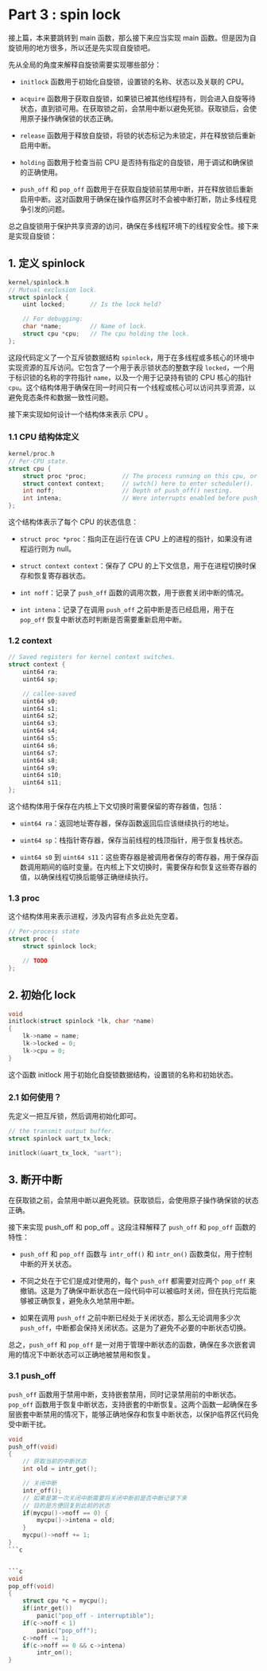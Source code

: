 # Part 3 : spin lock

接上篇，本来要跳转到 main 函数，那么接下来应当实现 main 函数。但是因为自旋锁用的地方很多，所以还是先实现自旋锁吧。

先从全局的角度来解释自旋锁需要实现哪些部分：

- `initlock` 函数用于初始化自旋锁，设置锁的名称、状态以及关联的 CPU。

- `acquire` 函数用于获取自旋锁，如果锁已被其他线程持有，则会进入自旋等待状态，直到锁可用。在获取锁之前，会禁用中断以避免死锁。获取锁后，会使用原子操作确保锁的状态正确。

- `release` 函数用于释放自旋锁，将锁的状态标记为未锁定，并在释放锁后重新启用中断。

- `holding` 函数用于检查当前 CPU 是否持有指定的自旋锁，用于调试和确保锁的正确使用。

- `push_off` 和 `pop_off` 函数用于在获取自旋锁前禁用中断，并在释放锁后重新启用中断。这对函数用于确保在操作临界区时不会被中断打断，防止多线程竞争引发的问题。

总之自旋锁用于保护共享资源的访问，确保在多线程环境下的线程安全性。接下来是实现自旋锁：

## 1. 定义 spinlock

```c
kernel/spinlock.h
// Mutual exclusion lock.
struct spinlock {
    uint locked;       // Is the lock held?

    // For debugging:
    char *name;        // Name of lock.
    struct cpu *cpu;   // The cpu holding the lock.
};
```

这段代码定义了一个互斥锁数据结构 `spinlock`，用于在多线程或多核心的环境中实现资源的互斥访问。它包含了一个用于表示锁状态的整数字段 `locked`，一个用于标识锁的名称的字符指针 `name`，以及一个用于记录持有锁的 CPU 核心的指针 `cpu`。这个结构体用于确保在同一时间只有一个线程或核心可以访问共享资源，以避免竞态条件和数据一致性问题。

接下来实现如何设计一个结构体来表示 CPU 。

### 1.1 CPU 结构体定义

```c
kernel/proc.h
// Per-CPU state.
struct cpu {
    struct proc *proc;          // The process running on this cpu, or null.
    struct context context;     // swtch() here to enter scheduler().
    int noff;                   // Depth of push_off() nesting.
    int intena;                 // Were interrupts enabled before push_off()?
};
```

这个结构体表示了每个 CPU 的状态信息：

- `struct proc *proc`：指向正在运行在该 CPU 上的进程的指针，如果没有进程运行则为 null。

- `struct context context`：保存了 CPU 的上下文信息，用于在进程切换时保存和恢复寄存器状态。

- `int noff`：记录了 `push_off` 函数的调用次数，用于嵌套关闭中断的情况。

- `int intena`：记录了在调用 `push_off` 之前中断是否已经启用，用于在 `pop_off` 恢复中断状态时判断是否需要重新启用中断。

### 1.2 context

```c
// Saved registers for kernel context switches.
struct context {
    uint64 ra;
    uint64 sp;

    // callee-saved
    uint64 s0;
    uint64 s1;
    uint64 s2;
    uint64 s3;
    uint64 s4;
    uint64 s5;
    uint64 s6;
    uint64 s7;
    uint64 s8;
    uint64 s9;
    uint64 s10;
    uint64 s11;
};
```

这个结构体用于保存在内核上下文切换时需要保留的寄存器值，包括：

- `uint64 ra`：返回地址寄存器，保存函数返回后应该继续执行的地址。

- `uint64 sp`：栈指针寄存器，保存当前线程的栈顶指针，用于恢复栈状态。

- `uint64 s0` 到 `uint64 s11`：这些寄存器是被调用者保存的寄存器，用于保存函数调用期间的临时变量。在内核上下文切换时，需要保存和恢复这些寄存器的值，以确保线程切换后能够正确继续执行。

### 1.3 proc

这个结构体用来表示进程，涉及内容有点多此处先空着。

```c
// Per-process state
struct proc {
    struct spinlock lock;

    // TODO
};
```

## 2. 初始化 lock

```c
void
initlock(struct spinlock *lk, char *name)
{
    lk->name = name;
    lk->locked = 0;
    lk->cpu = 0;
}
```

这个函数 initlock 用于初始化自旋锁数据结构，设置锁的名称和初始状态。

### 2.1 如何使用？

先定义一把互斥锁，然后调用初始化即可。

```c
// the transmit output buffer.
struct spinlock uart_tx_lock;

initlock(&uart_tx_lock, "uart");
```


## 3. 断开中断

在获取锁之前，会禁用中断以避免死锁。获取锁后，会使用原子操作确保锁的状态正确。

接下来实现 push_off 和 pop_off 。这段注释解释了 `push_off` 和 `pop_off` 函数的特性：

- `push_off` 和 `pop_off` 函数与 `intr_off()` 和 `intr_on()` 函数类似，用于控制中断的开关状态。

- 不同之处在于它们是成对使用的，每个 `push_off` 都需要对应两个 `pop_off` 来撤销。这是为了确保中断状态在一段代码中可以被临时关闭，但在执行完后能够被正确恢复，避免永久地禁用中断。

- 如果在调用 `push_off` 之前中断已经处于关闭状态，那么无论调用多少次 `push_off`，中断都会保持关闭状态。这是为了避免不必要的中断状态切换。

总之，`push_off` 和 `pop_off` 是一对用于管理中断状态的函数，确保在多次嵌套调用的情况下中断状态可以正确地被禁用和恢复。

### 3.1 push_off

`push_off` 函数用于禁用中断，支持嵌套禁用，同时记录禁用前的中断状态。`pop_off` 函数用于恢复中断状态，支持嵌套的中断恢复。这两个函数一起确保在多层嵌套中断禁用的情况下，能够正确地保存和恢复中断状态，以保护临界区代码免受中断干扰。

```c
void
push_off(void)
{
    // 获取当前的中断状态
    int old = intr_get();

    // 关闭中断
    intr_off();
    // 如果是第一次关闭中断需要将关闭中断前是否中断记录下来
    // 目的是方便回复到此前的状态
    if(mycpu()->noff == 0) {
        mycpu()->intena = old;
    }
    mycpu()->noff += 1;
}
```c


```c
void
pop_off(void)
{
    struct cpu *c = mycpu();
    if(intr_get())
        panic("pop_off - interruptible");
    if(c->noff < 1)
        panic("pop_off");
    c->noff -= 1;
    if(c->noff == 0 && c->intena)
        intr_on();
}
```